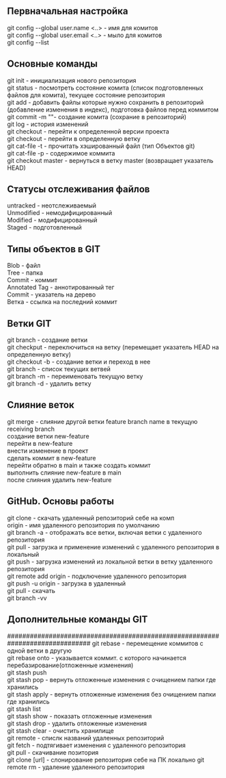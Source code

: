 ## Первначальная настройка
git config --global user.name <..> - имя для комитов  
git config --global user.email <..> - мыло для комитов  
git config --list  

## Основные команды
git init - инициализация нового репозитория  
git status - посмотреть состояние комита (список подготовленных файлов для комита), текущее состояние репозитория  
git add <files> - добавить файлы которые нужно сохранить в репозиторий (добавление изменения в индекс), подготовка файлов перед коммитом  
git commit -m "<message>"- создание комита (сохрание в репозиторий)  
git log - история изменений  
git checkout <commit hash>- перейти к определенной версии проекта  
git checkout <branch name> - перейти в определенную ветку  
git cat-file -t <hash> - прочитать хэшированный файл (тип Объектов git)  
git cat-file -p <hash> - содержимое коммита  
git checkout master - вернуться в ветку master (возвращает указатель HEAD)  

## Cтатусы отслеживания файлов

untracked - неотслеживаемый  
Unmodified - немодифицированный  
Modified - модифицированный  
Staged - подготовленный  

## Типы объектов в GIT

Blob - файл  
Tree - папка  
Commit - коммит  
Annotated Tag - аннотированный тег  
Commit - указатель на дерево  
Ветка - ссылка на последний коммит  

## Ветки GIT

git branch <branch name> - создание ветки  
git checkput <branch name> - переключиться на ветку (перемещает указатель HEAD на определенную ветку)  
git checkout -b <branch name> - создание ветки и переход в нее  
git branch - список текущих ветвей  
git branch -m <new branch name> - переименовать текущую ветку  
git branch -d <branch name> - удалить ветку  

## Cлияние веток

git merge <feature branch name> - слияние другой ветки feature branch name в текущую receiving branch  
создание ветки new-feature  
перейти в new-feature  
внести изменение в проект  
сделать коммит в new-feature  
перейти обратно в main и также создать коммит  
выполнить слияние new-feature в main  
после слияния удалить new-feature  

## GitHub. Основы работы
git clone <url> - скачать удаленный репозиторий себе на комп  
origin - имя удаленного репозитория по умолчанию  
git branch -a - отображать все ветки, включая ветки с удаленного репозитория  
git pull - загрузка и применение изменений с удаленного репозитория в локальный  
git push - загрузка изменений из локальной ветки в ветку удаленного репозитория  
git remote add origin <url> - подключение удаленного репозитория  
git push -u origin <branch> - загрузка в удаленный  
git pull - скачать  
git branch -vv  

## Дополнительные команды GIT
##############################################################################
git rebase - перемещение коммитов с одной ветки в другую  
git rebase onto - указывается коммит. с которого начинается перебазирование(отложенные изменения)  
git stash push  
git stash pop - вернуть отложенные изменения с очищением папки где хранились  
git stash apply - вернуть отложенные изменения без очищением папки где хранились  
git stash list  
git stash show - показать отложенные изменения  
git stash drop - удалить отложенные изменения  
git stash clear - очистить хранилище  
git remote - спислк названий удаленных репозиторий  
git fetch - подтягивает изменения с удаленного репозитория  
git pull - скачивание позитория  
git clone [url] - слонирование репозитория себе на ПК локально 
git remote rm <name> - удаление удаленного репозитория  